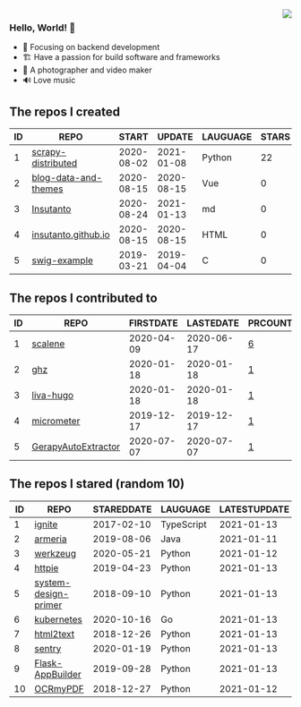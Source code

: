 <img align="right" src="https://github-readme-stats.vercel.app/api?username=Insutanto&show_icons=true&icon_color=CE1D2D&text_color=718096&bg_color=ffffff&hide_title=true" />

### Hello, World! 👋

- :orange_book: Focusing on backend development
- :building_construction: Have a passion for build software and frameworks
- :camera_flash: A photographer and video maker
- :loud_sound: Love music

<!--START_SECTION:my_github-->
## The repos I created
| ID |                                   REPO                                    |   START    |   UPDATE   | LAUGUAGE | STARS |
|----|---------------------------------------------------------------------------|------------|------------|----------|-------|
|  1 | [scrapy-distributed](https://github.com/Insutanto/scrapy-distributed)     | 2020-08-02 | 2021-01-08 | Python   |    22 |
|  2 | [blog-data-and-themes](https://github.com/Insutanto/blog-data-and-themes) | 2020-08-15 | 2020-08-15 | Vue      |     0 |
|  3 | [Insutanto](https://github.com/Insutanto/Insutanto)                       | 2020-08-24 | 2021-01-13 | md       |     0 |
|  4 | [insutanto.github.io](https://github.com/Insutanto/insutanto.github.io)   | 2020-08-15 | 2020-08-15 | HTML     |     0 |
|  5 | [swig-example](https://github.com/Insutanto/swig-example)                 | 2019-03-21 | 2019-04-04 | C        |     0 |

## The repos I contributed to
| ID |                                 REPO                                 | FIRSTDATE  | LASTEDATE  |                                         PRCOUNT                                          |
|----|----------------------------------------------------------------------|------------|------------|------------------------------------------------------------------------------------------|
|  1 | [scalene](https://github.com/emeryberger/scalene)                    | 2020-04-09 | 2020-06-17 | [6](https://github.com/emeryberger/scalene/pulls?q=is%3Apr+author%3AInsutanto)           |
|  2 | [ghz](https://github.com/bojand/ghz)                                 | 2020-01-18 | 2020-01-18 | [1](https://github.com/bojand/ghz/pulls?q=is%3Apr+author%3AInsutanto)                    |
|  3 | [liva-hugo](https://github.com/gethugothemes/liva-hugo)              | 2020-01-18 | 2020-01-18 | [1](https://github.com/gethugothemes/liva-hugo/pulls?q=is%3Apr+author%3AInsutanto)       |
|  4 | [micrometer](https://github.com/micrometer-metrics/micrometer)       | 2019-12-17 | 2019-12-17 | [1](https://github.com/micrometer-metrics/micrometer/pulls?q=is%3Apr+author%3AInsutanto) |
|  5 | [GerapyAutoExtractor](https://github.com/Gerapy/GerapyAutoExtractor) | 2020-07-07 | 2020-07-07 | [1](https://github.com/Gerapy/GerapyAutoExtractor/pulls?q=is%3Apr+author%3AInsutanto)    |

## The repos I stared (random 10)
| ID |                                    REPO                                     | STAREDDATE |  LAUGUAGE  | LATESTUPDATE |
|----|-----------------------------------------------------------------------------|------------|------------|--------------|
|  1 | [ignite](https://github.com/infinitered/ignite)                             | 2017-02-10 | TypeScript | 2021-01-13   |
|  2 | [armeria](https://github.com/line/armeria)                                  | 2019-08-06 | Java       | 2021-01-11   |
|  3 | [werkzeug](https://github.com/pallets/werkzeug)                             | 2020-05-21 | Python     | 2021-01-12   |
|  4 | [httpie](https://github.com/httpie/httpie)                                  | 2019-04-23 | Python     | 2021-01-13   |
|  5 | [system-design-primer](https://github.com/donnemartin/system-design-primer) | 2018-09-10 | Python     | 2021-01-13   |
|  6 | [kubernetes](https://github.com/kubernetes/kubernetes)                      | 2020-10-16 | Go         | 2021-01-13   |
|  7 | [html2text](https://github.com/aaronsw/html2text)                           | 2018-12-26 | Python     | 2021-01-13   |
|  8 | [sentry](https://github.com/getsentry/sentry)                               | 2020-01-19 | Python     | 2021-01-13   |
|  9 | [Flask-AppBuilder](https://github.com/dpgaspar/Flask-AppBuilder)            | 2019-09-28 | Python     | 2021-01-13   |
| 10 | [OCRmyPDF](https://github.com/jbarlow83/OCRmyPDF)                           | 2018-12-27 | Python     | 2021-01-12   |

<!--END_SECTION:my_github-->

